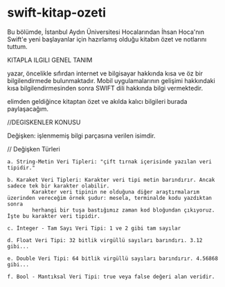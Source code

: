 # swift-kitap-ozeti


Bu bölümde, İstanbul Aydın Üniversitesi Hocalarından İhsan Hoca'nın Swift'e yeni başlayanlar için hazırlamış olduğu kitabın özet ve notlarını tuttum.

KITAPLA ILGILI GENEL TANIM

yazar, öncelikle sıfırdan internet ve bilgisayar hakkında kısa ve öz bir bilgilendirmede bulunmaktadır. Mobil uygulamalarının gelişimi hakkındaki kısa bilgilendirmesinden sonra SWIFT dili hakkında bilgi vermektedir.

elimden geldiğince kitaptan özet ve akılda kalıcı bilgileri burada paylaşacağım.

//DEGISKENLER KONUSU

Değişken: işlenmemiş bilgi parçasına verilen isimdir.

// Değişken Türleri
   
    a. String-Metin Veri Tipleri: "çift tırnak içerisinde yazılan veri tipidir."
    
    b. Karaket Veri Tipleri: Karakter veri tipi metin barındırır. Ancak sadece tek bir karakter olabilir. 
            Karakter veri tipinin ne olduğuna diğer araştırmalarım üzerinden vereceğim örnek şudur: mesela, terminalde kodu yazdıktan sonra
            herhangi bir tuşa bastığımız zaman kod bloğundan çıkıyoruz. İşte bu karakter veri tipidir.
            
    c. İnteger - Tam Sayı Veri Tipi: 1 ve 2 gibi tam sayılar
    
    d. Float Veri Tipi: 32 bitlik virgüllü sayıları barındırı. 3.12 gibi...
    
    e. Double Veri Tipi: 64 bitlik virgüllü sayıları barındırır. 4.56868 gibi...
    
    f. Bool - Mantıksal Veri Tipi: true veya false değeri alan veridir.
